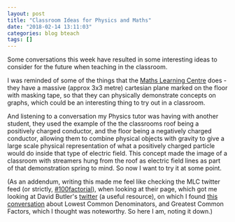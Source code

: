 ```yaml
---
layout: post
title: "Classroom Ideas for Physics and Maths"
date: "2018-02-14 13:11:03"
categories: blog bteach
tags: []
---
```

Some conversations this week have resulted in some interesting ideas to consider for the future when teaching in the classroom.

I was reminded of some of the things that the [Maths Learning Centre](https://www.adelaide.edu.au/mathslearning/) does - they have a massive (approx 3x3 metre) cartesian plane marked on the floor with masking tape, so that they can physically demonstrate concepts on graphs, which could be an interesting thing to try out in a classroom.

And listening to a conversation my Physics tutor was having with another student, they used the example of the the classrooms roof being a positively charged conductor, and the floor being a negatively charged conductor, allowing them to combine physical objects with gravity to give a large scale physical representation of what a positively charged particle would do inside that type of electric field. This concept made the image of a classroom with streamers hung from the roof as electric field lines as part of that demonstration spring to mind. So now I want to try it at some point.

(As an addendum, writing this made me feel like checking the MLC twitter feed (or strictly, [#100factorial](https://twitter.com/search?q=%23100factorial)), when looking at their page, which got me looking at David Butler's [twitter](https://twitter.com/DavidKButlerUoA) (a useful resource), on which I found [this conversation](https://twitter.com/vaslona/status/960297146082762752) about Lowest Common Denominators, and Greatest Common Factors, which I thought was noteworthy. So here I am, noting it down.)